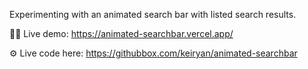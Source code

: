 Experimenting with an animated search bar with listed search results.

🧑‍💻 Live demo: https://animated-searchbar.vercel.app/

⚙️ Live code here: https://githubbox.com/keiryan/animated-searchbar
